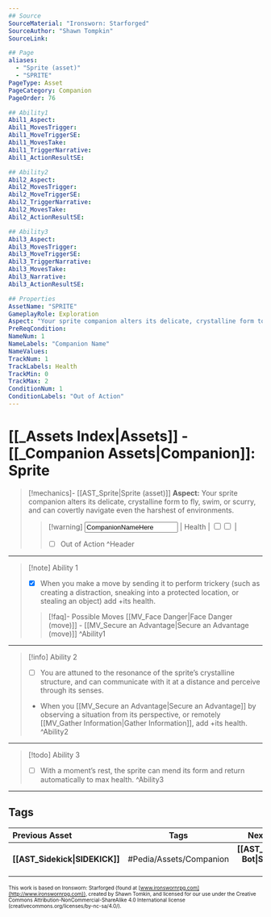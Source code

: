 ```yaml
---
## Source
SourceMaterial: "Ironsworn: Starforged"
SourceAuthor: "Shawn Tompkin"
SourceLink: 

## Page
aliases:
  - "Sprite (asset)"
  - "SPRITE"
PageType: Asset
PageCategory: Companion
PageOrder: 76

## Ability1
Abil1_Aspect:
Abil1_MovesTrigger:
Abil1_MoveTriggerSE:
Abil1_MovesTake:
Abil1_TriggerNarrative:
Abil1_ActionResultSE:

## Ability2
Abil2_Aspect:
Abil2_MovesTrigger:
Abil2_MoveTriggerSE:
Abil2_TriggerNarrative:
Abil2_MovesTake:
Abil2_ActionResultSE:

## Ability3
Abil3_Aspect:
Abil3_MovesTrigger:
Abil3_MoveTriggerSE:
Abil3_TriggerNarrative:
Abil3_MovesTake:
Abil3_Narrative:
Abil3_ActionResultSE:

## Properties
AssetName: "SPRITE"
GameplayRole: Exploration
Aspect: "Your sprite companion alters its delicate, crystalline form to fly, swim, or scurry, and can covertly navigate even the harshest of environments."
PreReqCondition: 
NameNum: 1
NameLabels: "Companion Name"
NameValues:
TrackNum: 1
TrackLabels: Health
TrackMin: 0
TrackMax: 2
ConditionNum: 1
ConditionLabels: "Out of Action"
---
```

# [[_Assets Index|Assets]] - [[_Companion Assets|Companion]]: Sprite
> [!mechanics]- [[AST_Sprite|Sprite (asset)]]
> **Aspect:** Your sprite companion alters its delicate, crystalline form to fly, swim, or scurry, and can covertly navigate even the harshest of environments.
> > [!warning] <input type=texbox value="CompanionNameHere"> | Health | <input type="checkbox" /><input type="checkbox" /> |
> > - [ ] Out of Action
^Header
___
> [!note] Ability 1
> - [x] When you make a move by sending it to perform trickery (such as creating a distraction, sneaking into a protected location, or stealing an object) add +its health. 
> > [!faq]- Possible Moves
> > [[MV_Face Danger|Face Danger (move)]] - [[MV_Secure an Advantage|Secure an Advantage (move)]]
^Ability1
___
> [!info] Ability 2
> - [ ] You are attuned to the resonance of the sprite’s crystalline structure, and can communicate with it at a distance and perceive through its senses. 
> - When you [[MV_Secure an Advantage|Secure an Advantage]] by observing a situation from its perspective, or remotely [[MV_Gather Information|Gather Information]], add +its health.
^Ability2
___
> [!todo] Ability 3
> - [ ] With a moment’s rest, the sprite can mend its form and return automatically to max health.
^Ability3
___

## Tags
| Previous Asset| Tags | Next Asset |
|:--- |:---:| ---:|
| **[[AST_Sidekick\|SIDEKICK]]** | #Pedia/Assets/Companion | **[[AST_Survey Bot\|SURVEY BOT]]** |

<font size=-2>This work is based on Ironsworn: Starforged (found at [www.ironswornrpg.com](http://www.ironswornrpg.com)), created by Shawn Tomkin, and licensed for our use under the Creative Commons Attribution-NonCommercial-ShareAlike 4.0 International license  (creativecommons.org/licenses/by-nc-sa/4.0/).</font>